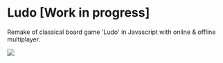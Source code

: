 # Ludo [Work in progress]

Remake of classical board game 'Ludo' in Javascript with online & offline multiplayer.

![](https://raw.githubusercontent.com/TheGeekBros/Ludo/master/docs/ludo-screenshot.png)
